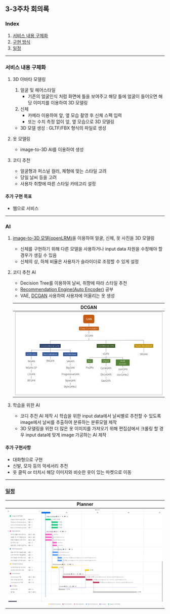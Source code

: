 ## 3-3주차 회의록

### Index

1. [서비스 내용 구체화](#서비스-내용-구체화)
2. [구현 방식](#ai)
3. [일정](#일정)

---

### 서비스 내용 구체화

1. 3D 아바타 모델링

    1. 얼굴 및 헤어스타일
        - 기존의 얼굴인식 처럼 화면에 틀을 보여주고 해당 틀에 얼굴이 들어오면 해당 이미지를 이용하여 3D 모델링
    2. 신체
        - 카메라 이용하여 앞, 옆 모습 촬영 후 신체 스펙 입력
        - 또는 수치 측정 없이 앞, 옆 모습으로 3D 모델링

    - 3D 모델 생성 : GLTF/FBX 형식의 파일로 생성

2. 옷 모델링

    - image-to-3D AI를 이용하여 생성

3. 코디 추천
    - 얼굴형과 퍼스널 컬러, 체형에 맞는 스타일 고려
    - 당일 날씨 등을 고려
    - 사용자 취향에 따른 스타일 카테고리 설정

#### 추가 구현 목표

-   웹으로 서비스

---

### AI

1. [image-to-3D 모델(openLRM)](https://github.com/VAST-AI-Research/TripoSR)을 이용하여 얼굴, 신체, 옷 사진을 3D 모델링

    - 신체를 구현하기 위해 다른 모델을 사용하거나 input data 차원을 수정해야 할 경우가 생길 수 있음
    - 신체의 상, 하체 비율은 사용자가 슬라이더로 조정할 수 있게 설정

2. 코디 추천 AI

    - Decision Tree를 이용하여 날씨, 취향에 따라 스타일 추천
    - [Recommendation Engine(Auto Encoder)](https://github.com/NVIDIA/DeepRecommender) 공부
    - VAE, [DCGAN](https://bo-10000.tistory.com/116) 사용하여 사용자에 어울리는 옷 생성

    |     <b>DCGAN</b>     |
    | :------------------: |
    | ![](./src/DCGAN.png) |

3. 학습을 위한 AI
    - 코디 추천 AI 제작 시 학습을 위한 input data에서 날씨별로 추천할 수 있도록 image에서 날씨를 추출하여 분류하는 분류모델 제작
    - 3D 모델링을 위한 더 많은 옷 이미지를 가져오기 위해 편집샵에서 크롤링 할 경우 input data에 맞게 image 가공하는 AI 제작

#### 추가 구현사항

-   대화형으로 구현
-   신발, 모자 등의 악세서리 추천
-   옷 클릭 or 터치시 해당 이미지와 비슷한 옷이 있는 마켓으로 이동

---

### [일정](https://eogud1116s-team.monday.com/boards/1855475679/views/39112929)

|      <b>Planner<b/>       |
| :-----------------------: |
| ![일정](./src/일정표.png) |
